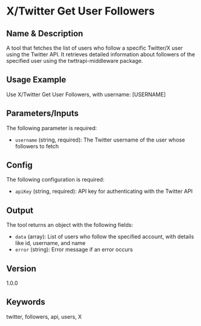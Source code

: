 # X/Twitter Get User Followers

## Name & Description
A tool that fetches the list of users who follow a specific Twitter/X user using the Twitter API. It retrieves detailed information about followers of the specified user using the twttrapi-middleware package.

## Usage Example
Use X/Twitter Get User Followers, with username: [USERNAME]

## Parameters/Inputs
The following parameter is required:
- `username` (string, required): The Twitter username of the user whose followers to fetch

## Config
The following configuration is required:
- `apiKey` (string, required): API key for authenticating with the Twitter API

## Output
The tool returns an object with the following fields:
- `data` (array): List of users who follow the specified account, with details like id, username, and name
- `error` (string): Error message if an error occurs

## Version
1.0.0

## Keywords
twitter, followers, api, users, X
